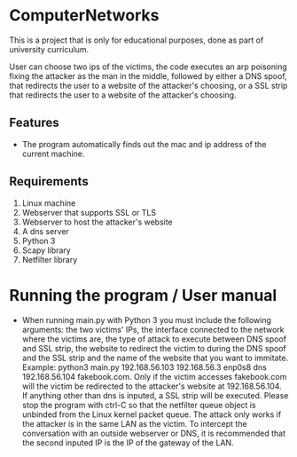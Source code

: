 # ComputerNetworks
This is a project that is only for educational purposes, done as part of university curriculum.

User can choose two ips of the victims, the code executes an arp poisoning fixing the attacker as the man in the middle, followed by either a DNS spoof, that redirects the user to a website of the attacker's choosing, or a SSL strip that redirects the user to a website of the attacker's choosing.

## Features
* The program automatically finds out the mac and ip address of the current machine.

## Requirements
1. Linux machine
2. Webserver that supports SSL or TLS
3. Webserver to host the attacker's website
4. A dns server
5. Python 3
6. Scapy library
7. Netfilter library

# Running the program / User manual
* When running main.py with Python 3 you must include the following arguments: the two victims' IPs, the interface connected to the network where the victims are, the type of attack to execute between DNS spoof and SSL strip, the website to redirect the victim to during the DNS spoof and the SSL strip and the name of the website that you want to immitate. Example: python3 main.py 192.168.56.103 192.168.56.3 enp0s8 dns 192.168.56.104 fakebook.com. Only if the victim accesses fakebook.com will the victim be redirected to the attacker's website at 192.168.56.104. If anything other than dns is inputed, a SSL strip will be executed. Please stop the program with ctrl-C so that the netfilter queue object is unbinded from the Linux kernel packet queue. The attack only works if the attacker is in the same LAN as the victim. To intercept the conversation with an outside webserver or DNS, it is recommended that the second inputed IP is the IP of the gateway of the LAN.

